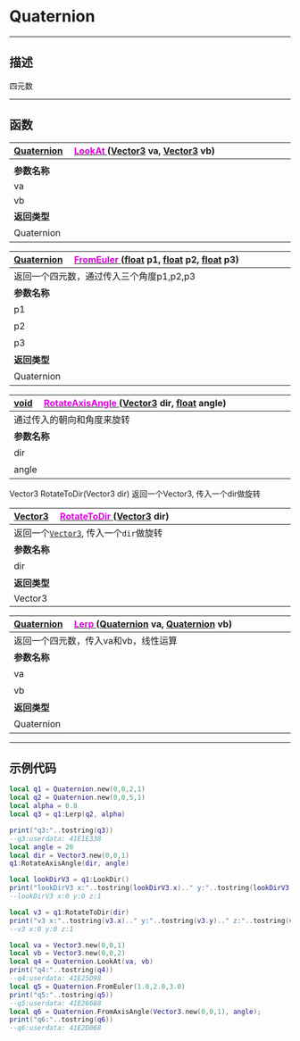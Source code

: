 # Quaternion
------------------------------------------------------------------------------------------
## 描述

四元数

------------------------------------------------------------------------------------------
## 函数

|<div style="width:500px">[Quaternion]() &emsp;[<font color="dd00dd">LookAt</font> ]() ([Vector3](/Api/DataType/Vector3.md) va, [Vector3](/Api/DataType/Vector3.md) vb)</div>|<div style="width:100px"></div>|<div style="width:45px"></div>|<div style="width:400px"></div>|
|:---|:---|:---|:---|
|||||
|**参数名称**|**类别**|**默认**|**描述**|
|va|Vector3|||
|vb|Vector3|||
|**返回类型**|||**概要**|
|Quaternion|||四元数|


|<div style="width:500px">[Quaternion]() &emsp;[<font color="dd00dd">FromEuler</font> ]() ([float](/Api/DataType/Float.md) p1, [float](/Api/DataType/Float.md) p2, [float](/Api/DataType/Float.md) p3)</div>|<div style="width:100px"></div>|<div style="width:45px"></div>|<div style="width:400px"></div>|
|:---|:---|:---|:---|
|返回一个四元数，通过传入三个角度p1,p2,p3||||
|**参数名称**|**类别**|**默认**|**描述**|
|p1|float||角度|
|p2|float||角度|
|p3|float||角度|
|**返回类型**|||**概要**|
|Quaternion|||四元数|


|<div style="width:500px">[void](/Api/Parameter/void.md) &emsp;[<font color="dd00dd">RotateAxisAngle</font> ]() ([Vector3](/Api/DataType/Vector3.md) dir, [float](/Api/DataType/Float.md) angle)</div>|<div style="width:100px"></div>|<div style="width:45px"></div>|<div style="width:400px"></div>|
|:---|:---|:---|:---|
|通过传入的朝向和角度来旋转||||
|**参数名称**|**类别**|**默认**|**描述**|
|dir|Vector3||朝向|
|angle|float||角度|

Vector3  RotateToDir(Vector3 dir)
返回一个Vector3, 传入一个dir做旋转

|<div style="width:500px">[Vector3](/Api/DataType/Vector3.md) &emsp;[<font color="dd00dd">RotateToDir</font> ]() ([Vector3](/Api/DataType/Vector3.md) dir)</div>|<div style="width:100px"></div>|<div style="width:45px"></div>|<div style="width:400px"></div>|
|:---|:---|:---|:---|
|返回一个[`Vector3`](/Api/DataType/Vector3.md), 传入一个`dir`做旋转||||
|**参数名称**|**类别**|**默认**|**描述**|
|dir|Vector3||朝向|
|**返回类型**|||**概要**|
|Vector3||||


|<div style="width:500px">[Quaternion]() &emsp;[<font color="dd00dd">Lerp</font> ]() ([Quaternion]() va, [Quaternion]() vb)</div>|<div style="width:100px"></div>|<div style="width:45px"></div>|<div style="width:400px"></div>|
|:---|:---|:---|:---|
|返回一个四元数，传入va和vb，线性运算||||
|**参数名称**|**类别**|**默认**|**描述**|
|va|Quaternion||四元数|
|vb|Quaternion||四元数|
|**返回类型**|||**概要**|
|Quaternion|||四元数|

------------------------------------------------------------------------------------------
## 示例代码

```lua
local q1 = Quaternion.new(0,0,2,1)
local q2 = Quaternion.new(0,0,5,1)
local alpha = 0.8
local q3 = q1:Lerp(q2, alpha)

print("q3:"..tostring(q3))
--q3:userdata: 41E1E338
local angle = 20
local dir = Vector3.new(0,0,1)
q1:RotateAxisAngle(dir, angle)

local lookDirV3 = q1:LookDir()
print("lookDirV3 x:"..tostring(lookDirV3.x).." y:"..tostring(lookDirV3.y).." z:"..tostring(lookDirV3.z))
--lookDirV3 x:0 y:0 z:1

local v3 = q1:RotateToDir(dir)
print("v3 x:"..tostring(v3.x).." y:"..tostring(v3.y).." z:"..tostring(v3.z))
--v3 x:0 y:0 z:1

local va = Vector3.new(0,0,1)
local vb = Vector3.new(0,0,2)
local q4 = Quaternion.LookAt(va, vb)
print("q4:"..tostring(q4))
--q4:userdata: 41E25D98
local q5 = Quaternion.FromEuler(1.0,2.0,3.0)
print("q5:"..tostring(q5))
--q5:userdata: 41E26688
local q6 = Quaternion.FromAxisAngle(Vector3.new(0,0,1), angle);
print("q6:"..tostring(q6))
--q6:userdata: 41E2D068
```